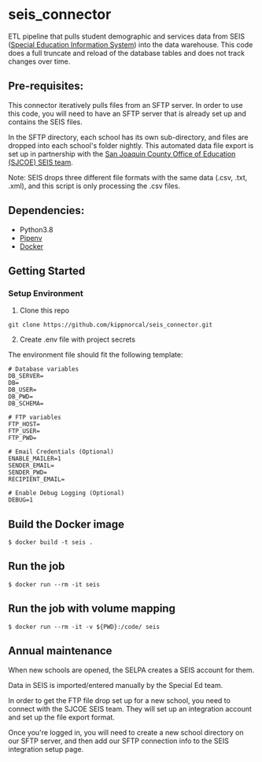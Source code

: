 # seis_connector
ETL pipeline that pulls student demographic and services data from SEIS ([Special Education Information System](https://www.sjcoe.org/CodeStack/SEIS.aspx)) into the data warehouse. This code does a full truncate and reload of the database tables and does not track changes over time.

## Pre-requisites:
This connector iteratively pulls files from an SFTP server. In order to use this code, you will need to have an SFTP server that is already set up and contains the SEIS files.

In the SFTP directory, each school has its own sub-directory, and files are dropped into each school's folder nightly. This automated data file export is set up in partnership with the [San Joaquin County Office of Education (SJCOE) SEIS team](https://www.sjcoe.org/CodeStack/SEIS.aspx).

Note: SEIS drops three different file formats with the same data (.csv, .txt, .xml), and this script is only processing the .csv files.

## Dependencies:

- Python3.8
- [Pipenv](https://pipenv.readthedocs.io/en/latest/)
- [Docker](https://www.docker.com/)

## Getting Started

### Setup Environment

1. Clone this repo

```
git clone https://github.com/kippnorcal/seis_connector.git
```

2. Create .env file with project secrets

The environment file should fit the following template:

```
# Database variables
DB_SERVER=
DB=
DB_USER=
DB_PWD=
DB_SCHEMA=

# FTP variables
FTP_HOST=
FTP_USER=
FTP_PWD=

# Email Credentials (Optional)
ENABLE_MAILER=1
SENDER_EMAIL=
SENDER_PWD=
RECIPIENT_EMAIL=

# Enable Debug Logging (Optional)
DEBUG=1
```

## Build the Docker image

```
$ docker build -t seis .
```

## Run the job
```
$ docker run --rm -it seis
```

## Run the job with volume mapping
```
$ docker run --rm -it -v ${PWD}:/code/ seis
```

## Annual maintenance
When new schools are opened, the SELPA creates a SEIS account for them.

Data in SEIS is imported/entered manually by the Special Ed team.

In order to get the FTP file drop set up for a new school, you need to connect with the SJCOE SEIS team. They will set up an integration account and set up the file export format.

Once you're logged in, you will need to create a new school directory on our SFTP server, and then add our SFTP connection info to the SEIS integration setup page.